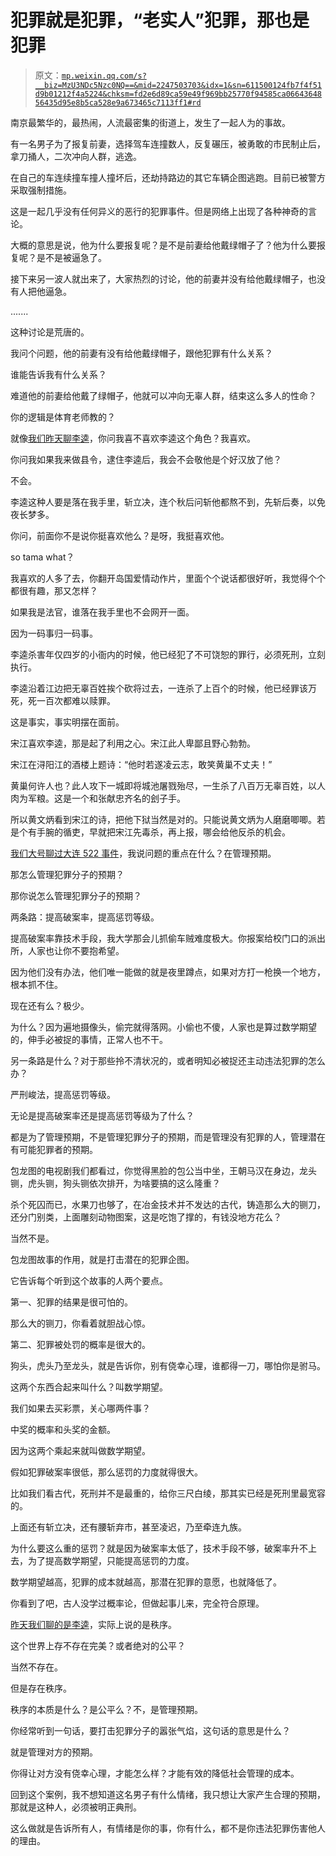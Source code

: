 # 犯罪就是犯罪，“老实人”犯罪，那也是犯罪

> 原文：[`mp.weixin.qq.com/s?__biz=MzU3NDc5Nzc0NQ==&mid=2247503703&idx=1&sn=611500124fb7f4f51d9b01212f4a5224&chksm=fd2e6d89ca59e49f969bb25770f94585ca0664364856435d95e8b5ca528e9a673465c7113ff1#rd`](http://mp.weixin.qq.com/s?__biz=MzU3NDc5Nzc0NQ==&mid=2247503703&idx=1&sn=611500124fb7f4f51d9b01212f4a5224&chksm=fd2e6d89ca59e49f969bb25770f94585ca0664364856435d95e8b5ca528e9a673465c7113ff1#rd)

南京最繁华的，最热闹，人流最密集的街道上，发生了一起人为的事故。 

有一名男子为了报复前妻，选择驾车连撞数人，反复碾压，被勇敢的市民制止后，拿刀捅人，二次冲向人群，逃逸。

在自己的车连续撞车撞人撞坏后，还劫持路边的其它车辆企图逃跑。目前已被警方采取强制措施。 

这是一起几乎没有任何异义的恶行的犯罪事件。但是网络上出现了各种神奇的言论。 

大概的意思是说，他为什么要报复呢？是不是前妻给他戴绿帽子了？他为什么要报复呢？是不是被逼急了。 

接下来另一波人就出来了，大家热烈的讨论，他的前妻并没有给他戴绿帽子，也没有人把他逼急。 

....... 

这种讨论是荒唐的。

我问个问题，他的前妻有没有给他戴绿帽子，跟他犯罪有什么关系？ 

谁能告诉我有什么关系？ 

难道他的前妻给他戴了绿帽子，他就可以冲向无辜人群，结束这么多人的性命？ 

你的逻辑是体育老师教的？ 

就像[我们昨天聊李逵](http://mp.weixin.qq.com/s?__biz=MzU3NDc5Nzc0NQ==&mid=2247503662&idx=1&sn=8571bc9ae2cc8fe3e28b635de0f34be5&chksm=fd2e6df0ca59e4e6c3fa93d3b6e5a28b3715d74cc4efc78920dd2934f91add8641897146fa96&scene=21#wechat_redirect)，你问我喜不喜欢李逵这个角色？我喜欢。 

你问我如果我来做县令，逮住李逵后，我会不会敬他是个好汉放了他？

不会。

李逵这种人要是落在我手里，斩立决，连个秋后问斩他都熬不到，先斩后奏，以免夜长梦多。 

你问，前面你不是说你挺喜欢他么？是呀，我挺喜欢他。 

so tama what？ 

我喜欢的人多了去，你翻开岛国爱情动作片，里面个个说话都很好听，我觉得个个都很有趣，那又怎样？

如果我是法官，谁落在我手里也不会网开一面。

因为一码事归一码事。 

李逵杀害年仅四岁的小衙内的时候，他已经犯了不可饶恕的罪行，必须死刑，立刻执行。

李逵沿着江边把无辜百姓挨个砍将过去，一连杀了上百个的时候，他已经罪该万死，死一百次都难以赎罪。

这是事实，事实明摆在面前。 

宋江喜欢李逵，那是起了利用之心。宋江此人卑鄙且野心勃勃。

宋江在浔阳江的酒楼上题诗：“他时若遂凌云志，敢笑黄巢不丈夫！”

黄巢何许人也？此人攻下一城即将城池屠戮殆尽，一生杀了八百万无辜百姓，以人肉为军粮。这是一个和张献忠齐名的刽子手。

所以黄文炳看到宋江的诗，把他下狱当然是对的。只能说黄文炳为人磨磨唧唧。若是个有手腕的循吏，早就把宋江先毒杀，再上报，哪会给他反杀的机会。 

[我们大号聊过大连 522 事件](https://mp.weixin.qq.com/s?__biz=MzU0MjYwNDU2Mw==&mid=2247498946&idx=1&sn=0911353cf52068d6610c1d55df9177a7&chksm=fb1a90becc6d19a8a020147dd0819de43146cec3d1e47424b601a55810e7389857b1f27662cb&token=1320839994&lang=zh_CN&scene=21#wechat_redirect)，我说问题的重点在什么？在管理预期。

那怎么管理犯罪分子的预期？ 

那你说怎么管理犯罪分子的预期？ 

两条路：提高破案率，提高惩罚等级。

提高破案率靠技术手段，我大学那会儿抓偷车贼难度极大。你报案给校门口的派出所，人家也让你不要抱希望。 

因为他们没有办法，他们唯一能做的就是夜里蹲点，如果对方打一枪换一个地方，根本抓不住。

现在还有么？极少。

为什么？因为遍地摄像头，偷完就得落网。小偷也不傻，人家也是算过数学期望的，伸手必被捉的事情，正常人也不干。

另一条路是什么？对于那些拎不清状况的，或者明知必被捉还主动违法犯罪的怎么办？ 

严刑峻法，提高惩罚等级。

无论是提高破案率还是提高惩罚等级为了什么？

都是为了管理预期，不是管理犯罪分子的预期，而是管理没有犯罪的人，管理潜在有可能犯罪者的预期。

包龙图的电视剧我们都看过，你觉得黑脸的包公当中坐，王朝马汉在身边，龙头铡，虎头铡，狗头铡依次排开，为啥要搞的这么隆重？

杀个死囚而已，水果刀也够了，在冶金技术并不发达的古代，铸造那么大的铡刀，还分门别类，上面雕刻动物图案，这是吃饱了撑的，有钱没地方花么？

当然不是。

包龙图故事的作用，就是打击潜在的犯罪企图。

它告诉每个听到这个故事的人两个要点。

第一、犯罪的结果是很可怕的。

那么大的铡刀，你看着就胆战心惊。

第二、犯罪被处罚的概率是很大的。

狗头，虎头乃至龙头，就是告诉你，别有侥幸心理，谁都得一刀，哪怕你是驸马。

这两个东西合起来叫什么？叫数学期望。

我们如果去买彩票，关心哪两件事？

中奖的概率和头奖的金额。

因为这两个乘起来就叫做数学期望。

假如犯罪破案率很低，那么惩罚的力度就得很大。

比如我们看古代，死刑并不是最重的，给你三尺白绫，那其实已经是死刑里最宽容的。

上面还有斩立决，还有腰斩弃市，甚至凌迟，乃至牵连九族。

为什么要这么重的惩罚？就是因为破案率太低了，技术手段不够，破案率升不上去，为了提高数学期望，只能提高惩罚的力度。

数学期望越高，犯罪的成本就越高，那潜在犯罪的意愿，也就降低了。

你看到了吧，古人没学过概率论，但做起事儿来，完全符合原理。

[昨天我们聊的是李逵](http://mp.weixin.qq.com/s?__biz=MzU3NDc5Nzc0NQ==&mid=2247503662&idx=1&sn=8571bc9ae2cc8fe3e28b635de0f34be5&chksm=fd2e6df0ca59e4e6c3fa93d3b6e5a28b3715d74cc4efc78920dd2934f91add8641897146fa96&scene=21#wechat_redirect)，实际上说的是秩序。

这个世界上存不存在完美？或者绝对的公平？

当然不存在。

但是存在秩序。 

秩序的本质是什么？是公平么？不，是管理预期。

你经常听到一句话，要打击犯罪分子的嚣张气焰，这句话的意思是什么？

就是管理对方的预期。

你得让对方没有侥幸心理，才能怎么样？才能有效的降低社会管理的成本。

回到这个案例，我不想知道这名男子有什么情绪，我只想让大家产生合理的预期，那就是这种人，必须被明正典刑。

这么做就是告诉所有人，有情绪是你的事，你有什么，都不是你违法犯罪伤害他人的理由。
